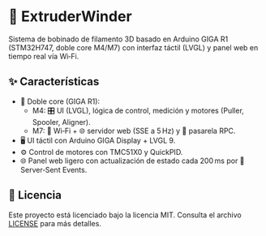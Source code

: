 # 🧵 ExtruderWinder

Sistema de bobinado de filamento 3D basado en Arduino GIGA R1 (STM32H747, doble core M4/M7) con interfaz táctil (LVGL) y panel web en tiempo real vía Wi‑Fi.


## ✨ Características
- 🧠 Doble core (GIGA R1):
  - M4: 🎛️ UI (LVGL), lógica de control, medición y motores (Puller, Spooler, Aligner).
  - M7: 📶 Wi‑Fi + 🌐 servidor web (SSE a 5 Hz) y 🔁 pasarela RPC.
- 🖥️ UI táctil con Arduino GIGA Display + LVGL 9.
- ⚙️ Control de motores con TMC51X0 y QuickPID.
- 🌐 Panel web ligero con actualización de estado cada 200 ms por 🔄 Server‑Sent Events.

## 📄 Licencia
Este proyecto está licenciado bajo la licencia MIT. Consulta el archivo [LICENSE](LICENSE) para más detalles.